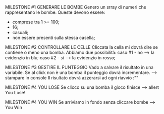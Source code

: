 
MILESTONE #1 GENERARE LE BOMBE
Genero un srray di numeri che rappresentano le bombe. Queste devono essere:
 - comprese tra 1 >= 100;
 - 16;
 - casuali;
 - non essere presenti sulla stessa casella;

MILESTONE #2 CONTROLLARE LE CELLE
Cliccata la cella mi dovrà dire se contiene o meno una bomba. Abbiamo due possibilità:
caso #1 - no --> la evidenzio in blu;
caso #2 - si --> la evidenzio in rosso;

MILESTONE #3 GESTIRE IL PUNTEGGIO
Vado a salvare il risultato in una variabile.
Se al click non è una bomba il punteggio dovrà incrementare. --> stampare in console
Il risultato dovrà azzerarsi ad ogni riavvio :""

MILESTONE #4 YOU LOSE
Se clicco su una bomba il gioco finisce --> allert You Lose!

MILESTONE #4 YOU WIN
Se arriviamo in fondo senza cliccare bombe --> You Win